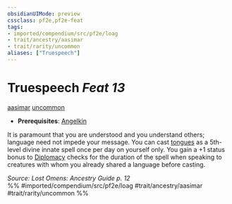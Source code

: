 ```yaml
---
obsidianUIMode: preview
cssclass: pf2e,pf2e-feat
tags:
- imported/compendium/src/pf2e/loag
- trait/ancestry/aasimar
- trait/rarity/uncommon
aliases: ["Truespeech"]
---
```

# Truespeech  *Feat 13*  
[aasimar](aasimar-apg.md)  [uncommon](uncommon.md)  

- **Prerequisites**: [Angelkin](angelkin-apg.md)

It is paramount that you are understood and you understand others; language need not impede your message. You can cast [tongues](../spells/tongues.md) as a 5th-level divine innate spell once per day on yourself only. You gain a +1 status bonus to [Diplomacy](../skills.md#Diplomacy) checks for the duration of the spell when speaking to creatures with whom you already shared a language before casting.

*Source: Lost Omens: Ancestry Guide p. 12*  
%% #imported/compendium/src/pf2e/loag #trait/ancestry/aasimar #trait/rarity/uncommon %%